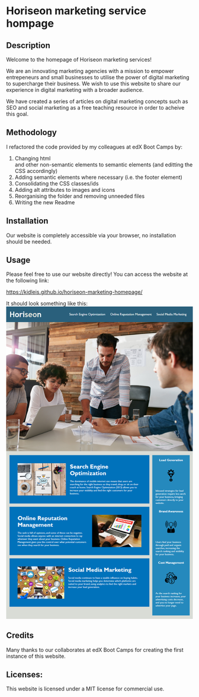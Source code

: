 # Horiseon marketing service hompage

## Description

Welcome to the homepage of Horiseon marketing services!

We are an innovating marketing agencies with a mission to empower entrepeneurs and small businesses to utilise the power of digital marketing to supercharge their business. We wish to use this website to share our experience in digital marketing with a broader audience.

We have created a series of articles on digital marketing concepts such as SEO and social marketing as a free teaching resource in order to acheive this goal.

## Methodology

I refactored the code provided by my colleagues at edX Boot Camps by:
1. Changing html <div> and other non-semantic elements to semantic elements (and editting the CSS accordingly)
2. Adding semantic elements where necessary (i.e. the footer element)
3. Consolidating the CSS classes/ids
4. Adding alt attributes to images and icons
5. Reorganising the folder and removing unneeded files
6. Writing the new Readme

## Installation

Our website is completely accessible via your browser, no installation should be needed.

## Usage

Please feel free to use our website directly! You can access the website at the following link:

https://kidleis.github.io/horiseon-marketing-homepage/

It should look something like this:
![An image of the Horiseon homepage](/Assets/01-html-css-git-challenge-demo.png)

## Credits

Many thanks to our collaborates at edX Boot Camps for creating the first instance of this website.

## Licenses:

This website is licensed under a MIT license for commercial use.


